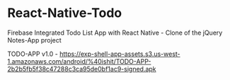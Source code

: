 # React-Native-Todo
Firebase Integrated Todo List App with React Native - Clone of the jQuery Notes-App project

TODO-APP v1.0 - https://exp-shell-app-assets.s3.us-west-1.amazonaws.com/android/%40ishit/TODO-APP-2b2b5fb5f38c47288c3ca95de0bf1ac9-signed.apk
